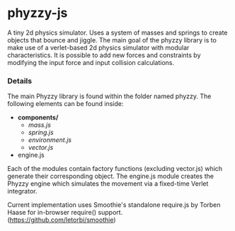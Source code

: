 # phyzzy-js
A tiny 2d physics simulator. Uses a system of masses and springs to create
objects that bounce and jiggle. The main goal of the phyzzy library is to
make use of a verlet-based 2d physics simulator with modular characteristics. 
It is possible to add new forces and constraints by modifying the input force
and input collision calculations.

### Details
The main Phyzzy library is found within the folder named phyzzy. The following
elements can be found inside:

- **components/**
    - *mass.js*
    - *spring.js*
    - *environment.js*
    - *vector.js*
- engine.js

Each of the modules contain factory functions (excluding vector.js) which
generate their corresponding object. The engine.js module creates the Phyzzy 
engine which simulates the movement via a fixed-time Verlet integrator.

Current implementation uses Smoothie's standalone require.js by Torben Haase
for in-browser require() support.
(https://github.com/letorbi/smoothie)
